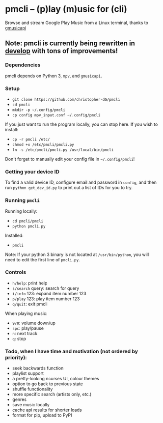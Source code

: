 # pmcli – (p)lay (m)usic for (cli)
Browse and stream Google Play Music from a Linux terminal, thanks to [gmusicapi](https://github.com/simon-weber/gmusicapi)

## Note: pmcli is currently being rewritten in [develop](https://github.com/christopher-dg/pmcli/tree/develop) with tons of improvements!

### Dependencies 
pmcli depends on Python 3, `mpv`, and `gmusicapi`.

### Setup
- `git clone https://github.com/christopher-dG/pmcli`
- `cd pmcli`
- `mkdir -p ~/.config/pmcli`
- `cp config mpv_input.conf ~/.config/pmcli`

If you just want to run the program locally, you can stop here. If you wish to install:
- `cp -r pmcli /etc/`
- `chmod +x /etc/pmcli/pmcli.py`
- `ln -s /etc/pmcli/pmcli.py /usr/local/bin/pmcli`

Don't forget to manually edit your config file in `~/.config/pmcli`!

### Getting your device ID
To find a valid device ID, configure email and password in `config`, and then run `python get_dev_id.py` to print out a list of IDs for you to try.

### Running `pmcli`
Running locally: 
- `cd pmcli/pmcli`
- `python pmcli.py`

Installed:
- `pmcli`

Note: If your python 3 binary is not located at `/usr/bin/python`, you will need to edit the first line of `pmcli.py`. 

### Controls
- `h/help`: print help
- `s/search` query: search for query
- `i/info` 123: expand item number 123
- `p/play` 123: play item number 123
- `q/quit`: exit pmcli

When playing music:

- `9/0`: volume down/up
- `spc`: play/pause
- `n`: next track
- `q`: stop

### Todo, when I have time and motivation (not ordered by priority):
- seek backwards function
- playlist support
- a pretty-looking ncurses UI, colour themes
- option to go back to previous state
- shuffle functionality
- more specific search (artists only, etc.)
- genres
- save music locally
- cache api results for shorter loads
- format for pip, upload to PyPI
